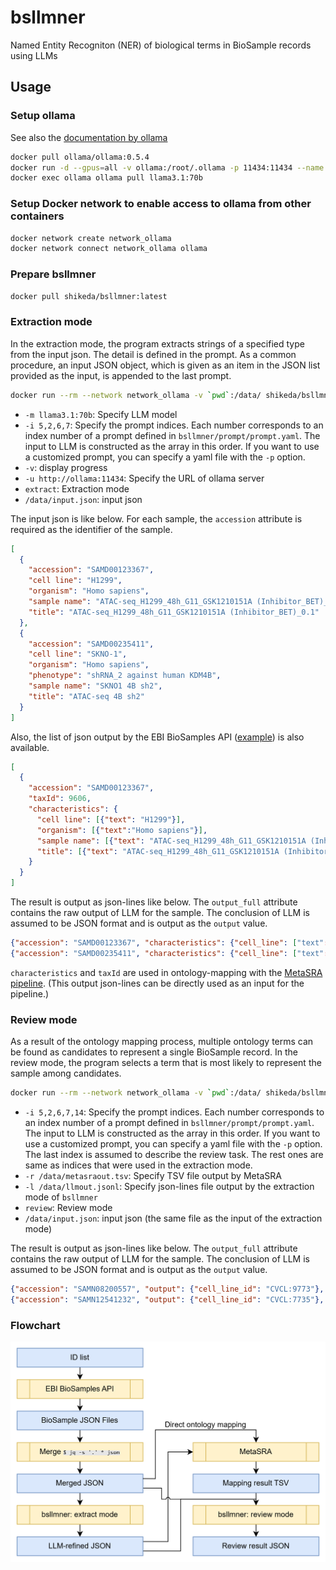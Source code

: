 # bsllmner
Named Entity Recogniton (NER) of biological terms in BioSample records using LLMs

## Usage
### Setup ollama
See also the [documentation by ollama](https://hub.docker.com/r/ollama/ollama)
```sh
docker pull ollama/ollama:0.5.4
docker run -d --gpus=all -v ollama:/root/.ollama -p 11434:11434 --name ollama ollama/ollama:0.5.4
docker exec ollama ollama pull llama3.1:70b
```

### Setup Docker network to enable access to ollama from other containers
```sh
docker network create network_ollama
docker network connect network_ollama ollama
```

### Prepare bsllmner
```sh
docker pull shikeda/bsllmner:latest
```

### Extraction mode
In the extraction mode, the program extracts strings of a specified type from the input json. The detail is defined in the prompt. As a common procedure, an input JSON object, which is given as an item in the JSON list provided as the input, is appended to the last prompt.
```sh
docker run --rm --network network_ollama -v `pwd`:/data/ shikeda/bsllmner:latest -m llama3.1:70b -i 5,2,6,7 -v -u http://ollama:11434 extract /data/input.json
```
- `-m llama3.1:70b`: Specify LLM model
- `-i 5,2,6,7`: Specify the prompt indices. Each number corresponds to an index number of a prompt defined in `bsllmner/prompt/prompt.yaml`. The input to LLM is constructed as the array in this order. If you want to use a customized prompt, you can specify a yaml file with the `-p` option.
- `-v`: display progress
- `-u http://ollama:11434`: Specify the URL of ollama server
- `extract`: Extraction mode
- `/data/input.json`: input json

The input json is like below. For each sample, the `accession` attribute is required as the identifier of the sample.
```json
[
  {
    "accession": "SAMD00123367",
    "cell line": "H1299",
    "organism": "Homo sapiens",
    "sample name": "ATAC-seq_H1299_48h_G11_GSK1210151A (Inhibitor_BET)_0.1",
    "title": "ATAC-seq_H1299_48h_G11_GSK1210151A (Inhibitor_BET)_0.1"
  },
  {
    "accession": "SAMD00235411",
    "cell line": "SKNO-1",
    "organism": "Homo sapiens",
    "phenotype": "shRNA_2 against human KDM4B",
    "sample name": "SKNO1 4B sh2",
    "title": "ATAC-seq 4B sh2"
  }
]
```
Also, the list of json output by the EBI BioSamples API ([example](https://www.ebi.ac.uk/biosamples/samples/SAMN13719297.json)) is also available.
```json
[
  {
    "accession": "SAMD00123367",
    "taxId": 9606,
    "characteristics": {
      "cell line": [{"text": "H1299"}],
      "organism": [{"text":"Homo sapiens"}],
      "sample name": [{"text": "ATAC-seq_H1299_48h_G11_GSK1210151A (Inhibitor_BET)_0.1"}],
      "title": [{"text": "ATAC-seq_H1299_48h_G11_GSK1210151A (Inhibitor_BET)_0.1"}]
    }
  }
]
```

The result is output as json-lines like below. The `output_full` attribute contains the raw output of LLM for the sample. The conclusion of LLM is assumed to be JSON format and is output as the `output` value.
```json
{"accession": "SAMD00123367", "characteristics": {"cell_line": ["text": "H1299"]}, "output": {"cell_line": "H1299"}, "output_full": "Let's break it down... Therefore, my output will be:\n\n{\"cell_line\": \"H1299\"}", "taxId": 9606}
{"accession": "SAMD00235411", "characteristics": {"cell_line": ["text": "SKNO-1"]}, "output": {"cell_line": "SKNO-1"}, "output_full": "Let's break it down... Here is my output:\n\n{\"cell_line\": \"SKNO-1\"}", "taxId": 9606}
```
`characteristics` and `taxId` are used in ontology-mapping with the [MetaSRA pipeline](https://github.com/sh-ikeda/MetaSRA-pipeline). (This output json-lines can be directly used as an input for the pipeline.)
### Review mode
As a result of the ontology mapping process, multiple ontology terms can be found as candidates to represent a single BioSample record. In the review mode, the program selects a term that is most likely to represent the sample among candidates.
```sh
docker run --rm --network network_ollama -v `pwd`:/data/ shikeda/bsllmner:latest -m llama3:8b -i 5,2,6,7,14 -r /data/metasraout.tsv -l /data/llmout.jsonl -u http://ollama:11434 review /data/input.json
```
- `-i 5,2,6,7,14`: Specify the prompt indices. Each number corresponds to an index number of a prompt defined in `bsllmner/prompt/prompt.yaml`. The input to LLM is constructed as the array in this order. If you want to use a customized prompt, you can specify a yaml file with the `-p` option. The last index is assumed to describe the review task. The rest ones are same as indices that were used in the extraction mode.
- `-r /data/metasraout.tsv`: Specify TSV file output by MetaSRA
- `-l /data/llmout.jsonl`: Specify json-lines file output by the extraction mode of `bsllmner`
- `review`: Review mode
- `/data/input.json`: input json (the same file as the input of the extraction mode)

The result is output as json-lines like below. The `output_full` attribute contains the raw output of LLM for the sample. The conclusion of LLM is assumed to be JSON format and is output as the `output` value.
```json
{"accession": "SAMN08200557", "output": {"cell_line_id": "CVCL:9773"}, "output_full": "Let's compare each term... Output: `{\"cell_line_id\": \"CVCL:9773\"}`"}
{"accession": "SAMN12541232", "output": {"cell_line_id": "CVCL:7735"}, "output_full": "Let's compare each term... Based on the confidence scores, I would output:\n\n{\"cell_line_id\": \"CVCL:7735\"}"}
```

### Flowchart
![Flowchart](img/bsllmner_flow.png)
